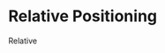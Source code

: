<!DOCTYPE html>
<html lang="en">  
<head>
    <meta charset="UTF-8">
    <meta name="viewport" content="width=device-width, initial-scale=1.0">
    <title>Relative Positioning</title>
    <link rel="stylesheet" href="rel.css">
</head>
<body>
    <h1>Relative Positioning</h1>
    <div class="box">Relative</div>
</body>
</html>
